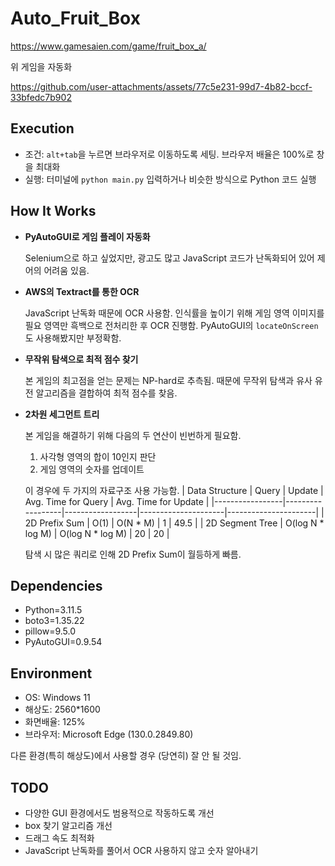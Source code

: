 # Auto_Fruit_Box

https://www.gamesaien.com/game/fruit_box_a/

위 게임을 자동화


https://github.com/user-attachments/assets/77c5e231-99d7-4b82-bccf-33bfedc7b902




## Execution
- 조건: `alt+tab`을 누르면 브라우저로 이동하도록 세팅. 브라우저 배율은 100%로 창을 최대화
- 실행: 터미널에 `python main.py` 입력하거나 비슷한 방식으로 Python 코드 실행

## How It Works
- **PyAutoGUI로 게임 플레이 자동화**

    Selenium으로 하고 싶었지만, 광고도 많고 JavaScript 코드가 난독화되어 있어 제어의 어려움 있음.
- **AWS의 Textract를 통한 OCR**

    JavaScript 난독화 때문에 OCR 사용함.
    인식률을 높이기 위해 게임 영역 이미지를 필요 영역만 흑백으로 전처리한 후 OCR 진행함.
    PyAutoGUI의 `locateOnScreen`도 사용해봤지만 부정확함.

- **무작위 탐색으로 최적 점수 찾기**
  
    본 게임의 최고점을 얻는 문제는 NP-hard로 추측됨.
    때문에 무작위 탐색과 유사 유전 알고리즘을 결합하여 최적 점수를 찾음.

- **2차원 세그먼트 트리**

    본 게임을 해결하기 위해 다음의 두 연산이 빈번하게 필요함.
    1. 사각형 영역의 합이 10인지 판단
    2. 게임 영역의 숫자를 업데이트

    이 경우에 두 가지의 자료구조 사용 가능함.
    | Data Structure  | Query            | Update           | Avg. Time for Query | Avg. Time for Update |
    |-----------------|------------------|------------------|---------------------|----------------------|
    | 2D Prefix Sum   | O(1)             | O(N * M)         | 1                   | 49.5                 |
    | 2D Segment Tree | O(log N * log M) | O(log N * log M) | 20                  | 20                   |

    탐색 시 많은 쿼리로 인해 2D Prefix Sum이 월등하게 빠름.
    
## Dependencies
- Python=3.11.5
- boto3=1.35.22
- pillow=9.5.0
- PyAutoGUI=0.9.54

## Environment
- OS: Windows 11
- 해상도: 2560*1600
- 화면배율: 125%
- 브라우저: Microsoft Edge (130.0.2849.80)

다른 환경(특히 해상도)에서 사용할 경우 (당연히) 잘 안 될 것임.

## TODO
- 다양한 GUI 환경에서도 범용적으로 작동하도록 개선
- box 찾기 알고리즘 개선
- 드래그 속도 최적화
- JavaScript 난독화를 풀어서 OCR 사용하지 않고 숫자 알아내기
